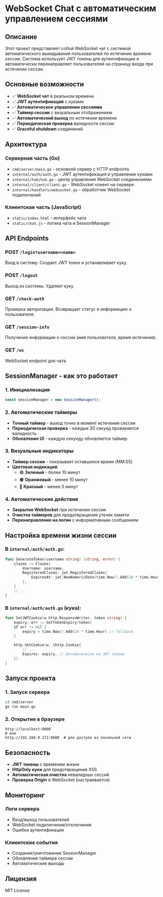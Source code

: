 # WebSocket Chat с автоматическим управлением сессиями

## Описание

Этот проект представляет собой WebSocket чат с системой автоматического выкидывания пользователей по истечении времени сессии. Система использует JWT токены для аутентификации и автоматически перенаправляет пользователей на страницу входа при истечении сессии.

## Основные возможности

- ✅ **WebSocket чат** в реальном времени
- ✅ **JWT аутентификация** с куками
- ✅ **Автоматическое управление сессиями** 
- ✅ **Таймер сессии** с визуальным отображением
- ✅ **Автоматический выход** по истечении времени
- ✅ **Периодическая проверка** валидности сессии
- ✅ **Graceful shutdown** соединений

## Архитектура

### Серверная часть (Go)
- `cmd/server/main.go` - основной сервер с HTTP endpoints
- `internal/auth/auth.go` - JWT аутентификация и управление куками
- `internal/hub/hub.go` - центр управления WebSocket соединениями
- `internal/client/client.go` - WebSocket клиент на сервере
- `internal/handlers/websocket.go` - обработчик WebSocket подключений

### Клиентская часть (JavaScript)
- `static/index.html` - интерфейс чата
- `static/chat.js` - логика чата и SessionManager

## API Endpoints

### POST `/login?username=<name>`
Вход в систему. Создает JWT токен и устанавливает куку.

### POST `/logout`
Выход из системы. Удаляет куку.

### GET `/check-auth`
Проверка авторизации. Возвращает статус и информацию о пользователе.

### GET `/session-info`
Получение информации о сессии (имя пользователя, время истечения).

### GET `/ws`
WebSocket endpoint для чата.

## SessionManager - как это работает

### 1. Инициализация
```javascript
const sessionManager = new SessionManager();
```

### 2. Автоматические таймеры
- **Точный таймер** - выход точно в момент истечения сессии
- **Периодическая проверка** - каждые 30 секунд проверяется валидность
- **Обновление UI** - каждую секунду обновляется таймер

### 3. Визуальные индикаторы
- **Таймер сессии** - показывает оставшееся время (MM:SS)
- **Цветовая индикация**:
  - 🟢 **Зеленый** - более 10 минут
  - 🟠 **Оранжевый** - менее 10 минут
  - 🔴 **Красный** - менее 5 минут

### 4. Автоматические действия
- **Закрытие WebSocket** при истечении сессии
- **Очистка таймеров** для предотвращения утечек памяти
- **Перенаправление на логин** с информативным сообщением

## Настройка времени жизни сессии

### В `internal/auth/auth.go`:
```go
func GenerateToken(username string) (string, error) {
    claims := Claims{
        Username: username,
        RegisteredClaims: jwt.RegisteredClaims{
            ExpiresAt: jwt.NewNumericDate(time.Now().Add(24 * time.Hour)), // 24 часа
        },
    }
    // ...
}
```

### В `internal/auth/auth.go` (кука):
```go
func SetJWTCookie(w http.ResponseWriter, token string) {
    expiry, err := GetTokenExpiry(token)
    if err != nil {
        expiry = time.Now().Add(24 * time.Hour) // fallback
    }
    
    http.SetCookie(w, &http.Cookie{
        // ...
        Expires: expiry, // Автоматически из JWT токена
    })
}
```

## Запуск проекта

### 1. Запуск сервера
```bash
cd cmd/server
go run main.go
```

### 2. Открытие в браузере
```
http://localhost:8000
# или
http://192.168.0.172:8000  # для доступа из локальной сети
```

## Безопасность

- **JWT токены** с временем жизни
- **HttpOnly куки** для предотвращения XSS
- **Автоматическая очистка** невалидных сессий
- **Проверка Origin** в WebSocket (настраивается)

## Мониторинг

### Логи сервера
- Вход/выход пользователей
- WebSocket подключения/отключения
- Ошибки аутентификации

### Клиентские события
- Создание/уничтожение SessionManager
- Обновление таймера сессии
- Автоматические выходы

## Лицензия

MIT License
